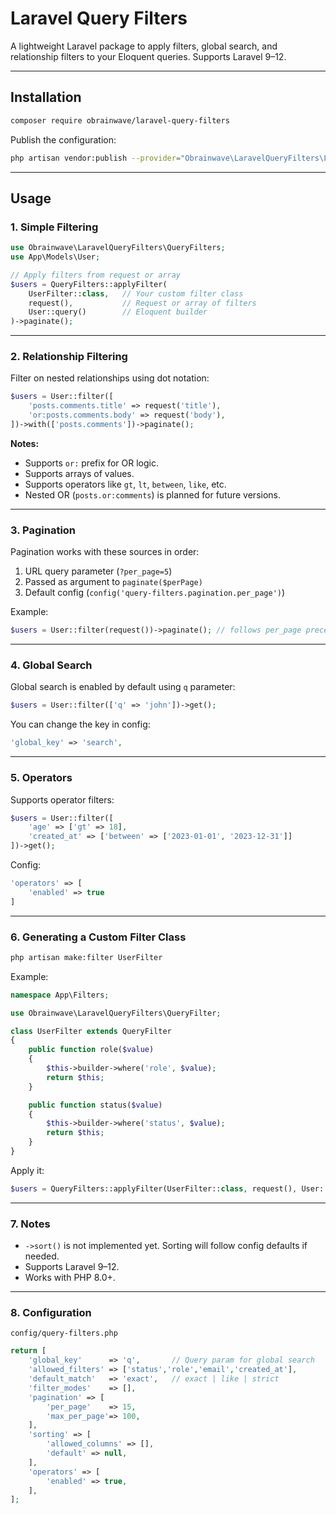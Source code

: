 # Laravel Query Filters

A lightweight Laravel package to apply filters, global search, and relationship filters to your Eloquent queries. Supports Laravel 9–12.

---

## Installation

```bash
composer require obrainwave/laravel-query-filters
```

Publish the configuration:

```bash
php artisan vendor:publish --provider="Obrainwave\LaravelQueryFilters\LaravelQueryFiltersServiceProvider" --tag="config"
```

---

## Usage

### 1. Simple Filtering

```php
use Obrainwave\LaravelQueryFilters\QueryFilters;
use App\Models\User;

// Apply filters from request or array
$users = QueryFilters::applyFilter(
    UserFilter::class,   // Your custom filter class
    request(),           // Request or array of filters
    User::query()        // Eloquent builder
)->paginate();
```

---

### 2. Relationship Filtering

Filter on nested relationships using dot notation:

```php
$users = User::filter([
    'posts.comments.title' => request('title'),
    'or:posts.comments.body' => request('body'),
])->with(['posts.comments'])->paginate();
```

**Notes:**

- Supports `or:` prefix for OR logic.
- Supports arrays of values.
- Supports operators like `gt`, `lt`, `between`, `like`, etc.
- Nested OR (`posts.or:comments`) is planned for future versions.

---

### 3. Pagination

Pagination works with these sources in order:

1. URL query parameter (`?per_page=5`)
2. Passed as argument to `paginate($perPage)`
3. Default config (`config('query-filters.pagination.per_page')`)

Example:

```php
$users = User::filter(request())->paginate(); // follows per_page precedence
```

---

### 4. Global Search

Global search is enabled by default using `q` parameter:

```php
$users = User::filter(['q' => 'john'])->get();
```

You can change the key in config:

```php
'global_key' => 'search',
```

---

### 5. Operators

Supports operator filters:

```php
$users = User::filter([
    'age' => ['gt' => 18],
    'created_at' => ['between' => ['2023-01-01', '2023-12-31']]
])->get();
```

Config:

```php
'operators' => [
    'enabled' => true
]
```

---

### 6. Generating a Custom Filter Class

```bash
php artisan make:filter UserFilter
```

Example:

```php
namespace App\Filters;

use Obrainwave\LaravelQueryFilters\QueryFilter;

class UserFilter extends QueryFilter
{
    public function role($value)
    {
        $this->builder->where('role', $value);
        return $this;
    }

    public function status($value)
    {
        $this->builder->where('status', $value);
        return $this;
    }
}
```

Apply it:

```php
$users = QueryFilters::applyFilter(UserFilter::class, request(), User::query())->paginate();
```

---

### 7. Notes

- `->sort()` is not implemented yet. Sorting will follow config defaults if needed.  
- Supports Laravel 9–12.  
- Works with PHP 8.0+.  

---

### 8. Configuration

`config/query-filters.php`

```php
return [
    'global_key'      => 'q',       // Query param for global search
    'allowed_filters' => ['status','role','email','created_at'],
    'default_match'   => 'exact',   // exact | like | strict
    'filter_modes'    => [],
    'pagination' => [
        'per_page'    => 15,
        'max_per_page'=> 100,
    ],
    'sorting' => [
        'allowed_columns' => [],
        'default' => null,
    ],
    'operators' => [
        'enabled' => true,
    ],
];
```

